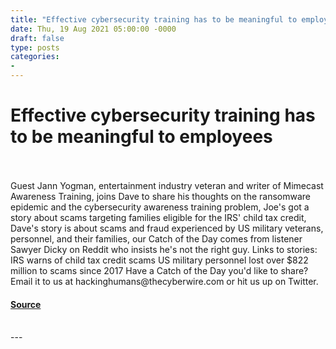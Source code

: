 ```yaml
---
title: "Effective cybersecurity training has to be meaningful to employees"
date: Thu, 19 Aug 2021 05:00:00 -0000
draft: false
type: posts
categories: 
- 
---
```

# Effective cybersecurity training has to be meaningful to employees

<br/>

<br/>
Guest Jann Yogman, entertainment industry veteran and writer of Mimecast Awareness Training, joins Dave to share his thoughts on the ransomware epidemic and the cybersecurity awareness training problem, Joe's got a story about scams targeting families eligible for the IRS' child tax credit, Dave's story is about scams and fraud experienced by US military veterans, personnel, and their families, our Catch of the Day comes from listener Sawyer Dicky on Reddit who insists he's not the right guy. Links to stories: IRS warns of child tax credit scams US military personnel lost over $822 million to scams since 2017 Have a Catch of the Day you'd like to share? Email it to us at hackinghumans@thecyberwire.com or hit us up on Twitter.

#### [Source](https://thecyberwire.com/podcasts/hacking-humans/161/notes)

<br/>
---
